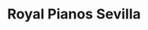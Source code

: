 ---
title: "Royal Pianos Sevilla"
url: /mairena-del-aljarafe/royal-pianos-sevilla/
shop: Instrumente
---